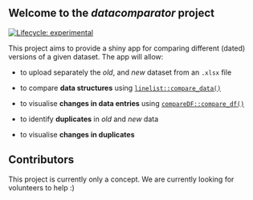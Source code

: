 
## Welcome to the *datacomparator* project

<!-- badges: start -->
  [![Lifecycle: experimental](https://img.shields.io/badge/lifecycle-experimental-orange.svg)](https://www.tidyverse.org/lifecycle/#experimental)
<!-- badges: end -->

This project aims to provide a shiny app for comparing different (dated)
versions of a given dataset. The app will allow:

* to upload separately the *old*, and *new* dataset from an `.xlsx` file

* to compare **data structures** using [`linelist::compare_data()`](https://www.repidemicsconsortium.org/linelist/reference/compare_data.html)

* to visualise **changes in data entries** using [`compareDF::compare_df()`](https://github.com/alexsanjoseph/compareDF)

* to identify **duplicates** in *old* and *new* data

* to visualise **changes in duplicates**

## Contributors

This project is currently only a concept. We are currently looking for
volunteers to help :)

